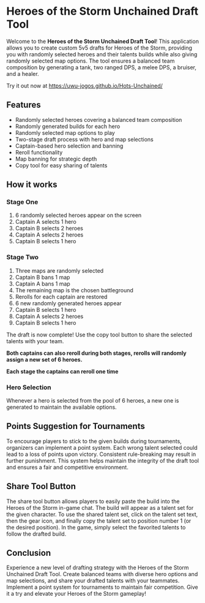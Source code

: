 # Heroes of the Storm Unchained Draft Tool

Welcome to the **Heroes of the Storm Unchained Draft Tool**! This application allows you to create custom 5v5 drafts for Heroes of the Storm, providing you with randomly selected heroes and their talents builds while also giving randomly selected map options. The tool ensures a balanced team composition by generating a tank, two ranged DPS, a melee DPS, a bruiser, and a healer.

Try it out now at https://uwu-jogos.github.io/Hots-Unchained/

## Features

- Randomly selected heroes covering a balanced team composition
- Randomly generated builds for each hero
- Randomly selected map options to play
- Two-stage draft process with hero and map selections
- Captain-based hero selection and banning
- Reroll functionality
- Map banning for strategic depth
- Copy tool for easy sharing of talents

## How it works

### Stage One

1. 6 randomly selected heroes appear on the screen
2. Captain A selects 1 hero
3. Captain B selects 2 heroes
4. Captain A selects 2 heroes
5. Captain B selects 1 hero

### Stage Two

1. Three maps are randomly selected
2. Captain B bans 1 map
3. Captain A bans 1 map
4. The remaining map is the chosen battleground
5. Rerolls for each captain are restored
6. 6 new randomly generated heroes appear
7. Captain B selects 1 hero
8. Captain A selects 2 heroes
9. Captain B selects 1 hero

The draft is now complete! Use the copy tool button to share the selected talents with your team.

**Both captains can also reroll during both stages, rerolls will randomly assign a new set of 6 heroes.**

**Each stage the captains can reroll one time**

### Hero Selection

Whenever a hero is selected from the pool of 6 heroes, a new one is generated to maintain the available options.

## Points Suggestion for Tournaments

To encourage players to stick to the given builds during tournaments, organizers can implement a point system. Each wrong talent selected could lead to a loss of points upon victory. Consistent rule-breaking may result in further punishment. This system helps maintain the integrity of the draft tool and ensures a fair and competitive environment.

## Share Tool Button

The share tool button allows players to easily paste the build into the Heroes of the Storm in-game chat. The build will appear as a talent set for the given character. To use the shared talent set, click on the talent set text, then the gear icon, and finally copy the talent set to position number 1 (or the desired position). In the game, simply select the favorited talents to follow the drafted build.

## Conclusion

Experience a new level of drafting strategy with the Heroes of the Storm Unchained Draft Tool. Create balanced teams with diverse hero options and map selections, and share your drafted talents with your teammates. Implement a point system for tournaments to maintain fair competition. Give it a try and elevate your Heroes of the Storm gameplay!
